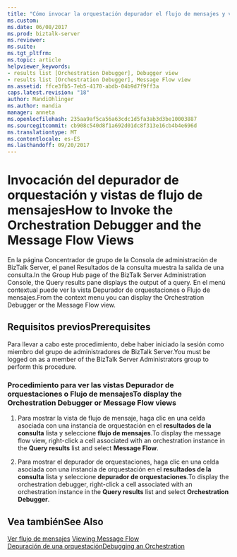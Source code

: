 ```yaml
---
title: "Cómo invocar la orquestación depurador el flujo de mensajes y vistas | Documentos de Microsoft"
ms.custom: 
ms.date: 06/08/2017
ms.prod: biztalk-server
ms.reviewer: 
ms.suite: 
ms.tgt_pltfrm: 
ms.topic: article
helpviewer_keywords:
- results list [Orchestration Debugger], Debugger view
- results list [Orchestration Debugger], Message Flow view
ms.assetid: ffce3fb5-7eb5-4170-abdb-04b9d7f9ff3a
caps.latest.revision: "18"
author: MandiOhlinger
ms.author: mandia
manager: anneta
ms.openlocfilehash: 235aa9af5ca56a63cdc1d5fa3ab3d3be10003887
ms.sourcegitcommit: cb908c540d8f1a692d01dc8f313e16cb4b4e696d
ms.translationtype: MT
ms.contentlocale: es-ES
ms.lasthandoff: 09/20/2017
---
```

# <a name="how-to-invoke-the-orchestration-debugger-and-the-message-flow-views"></a><span data-ttu-id="602c6-102">Invocación del depurador de orquestación y vistas de flujo de mensajes</span><span class="sxs-lookup"><span data-stu-id="602c6-102">How to Invoke the Orchestration Debugger and the Message Flow Views</span></span>
<span data-ttu-id="602c6-103">En la página Concentrador de grupo de la Consola de administración de BizTalk Server, el panel Resultados de la consulta muestra la salida de una consulta.</span><span class="sxs-lookup"><span data-stu-id="602c6-103">In the Group Hub page of the BizTalk Server Administration Console, the Query results pane displays the output of a query.</span></span> <span data-ttu-id="602c6-104">En el menú contextual puede ver la vista Depurador de orquestaciones o Flujo de mensajes.</span><span class="sxs-lookup"><span data-stu-id="602c6-104">From the context menu you can display the Orchestration Debugger or the Message Flow view.</span></span>  
  
## <a name="prerequisites"></a><span data-ttu-id="602c6-105">Requisitos previos</span><span class="sxs-lookup"><span data-stu-id="602c6-105">Prerequisites</span></span>  
 <span data-ttu-id="602c6-106">Para llevar a cabo este procedimiento, debe haber iniciado la sesión como miembro del grupo de administradores de BizTalk Server.</span><span class="sxs-lookup"><span data-stu-id="602c6-106">You must be logged on as a member of the BizTalk Server Administrators group to perform this procedure.</span></span>  
  
### <a name="to-display-the-orchestration-debugger-or-message-flow-views"></a><span data-ttu-id="602c6-107">Procedimiento para ver las vistas Depurador de orquestaciones o Flujo de mensajes</span><span class="sxs-lookup"><span data-stu-id="602c6-107">To display the Orchestration Debugger or Message Flow views</span></span>  
  
1.  <span data-ttu-id="602c6-108">Para mostrar la vista de flujo de mensaje, haga clic en una celda asociada con una instancia de orquestación en el **resultados de la consulta** lista y seleccione **flujo de mensajes**.</span><span class="sxs-lookup"><span data-stu-id="602c6-108">To display the message flow view, right-click a cell associated with an orchestration instance in the **Query results** list and select **Message Flow**.</span></span>  
  
2.  <span data-ttu-id="602c6-109">Para mostrar el depurador de orquestaciones, haga clic en una celda asociada con una instancia de orquestación en el **resultados de la consulta** lista y seleccione **depurador de orquestaciones**.</span><span class="sxs-lookup"><span data-stu-id="602c6-109">To display the orchestration debugger, right-click a cell associated with an orchestration instance in the **Query results** list and select **Orchestration Debugger**.</span></span>  
  
## <a name="see-also"></a><span data-ttu-id="602c6-110">Vea también</span><span class="sxs-lookup"><span data-stu-id="602c6-110">See Also</span></span>  
 <span data-ttu-id="602c6-111">[Ver flujo de mensajes](../core/viewing-message-flow.md) </span><span class="sxs-lookup"><span data-stu-id="602c6-111">[Viewing Message Flow](../core/viewing-message-flow.md) </span></span>  
 [<span data-ttu-id="602c6-112">Depuración de una orquestación</span><span class="sxs-lookup"><span data-stu-id="602c6-112">Debugging an Orchestration</span></span>](../core/debugging-an-orchestration.md)